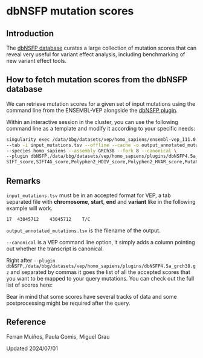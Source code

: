 
# dbNSFP mutation scores

## Introduction

The [dbNSFP database](https://sites.google.com/site/jpopgen/dbNSFP) curates a large collection of mutation
scores that can reveal very useful for variant effect analysis, including benchmarking of new variant effect tools.

## How to fetch mutation scores from the dbNSFP database

We can retrieve mutation scores for a given set of input mutations using the command line from the ENSEMBL-VEP
alongside the [dbNSFP plugin](https://www.ensembl.org/info/docs/tools/vep/script/vep_plugins.html#dbnsfp).

Within an interactive session in the cluster, you can use the following command line as a
template and modify it according to your specific needs:

```sh
singularity exec /data/bbg/datasets/vep/homo_sapiens/ensembl-vep_111.0.sif vep --dir /data/bbg/datasets/vep/ \
--tab -i input_mutations.tsv --offline --cache -o output_annotated_mutations.tsv \
--species homo_sapiens --assembly GRCh38 --fork 8 --canonical \
--plugin dbNSFP,/data/bbg/datasets/vep/homo_sapiens/plugins/dbNSFP4.5a_grch38.gz,\
SIFT_score,SIFT4G_score,Polyphen2_HDIV_score,Polyphen2_HVAR_score,MutationAssessor_score,FATHMM_score,MetaLR_score,MetaRNN_score,CADD_raw,VEST4_score,PROVEAN_score,REVEL_score,ESM1b_score,EVE_score,AlphaMissense_score,phyloP100way_vertebrate,phyloP470way_mammalian,phyloP17way_primate
```

## Remarks

`input_mutations.tsv` must be in an accepted format for VEP, a tab separated file with **chromosome**, **start**,
**end** and **variant** like in the following example will work.

```tsv
17  43045712    43045712    T/C
```

`output_annotated_mutations.tsv` is the filename of the output.

`--canonical` is a VEP command line option, it simply adds a column pointing out whether the transcript is canonical.

Right after `--plugin dbNSFP,/data/bbg/datasets/vep/homo_sapiens/plugins/dbNSFP4.5a_grch38.gz` and separated by commas
it goes the list of all the accepted scores that you want to be mapped to your query mutations.
You can check out the full list of scores here:

Bear in mind that some scores have several tracks of data and some postprocessing might be required after the query.

## Reference

Ferran Muiños,
Paula Gomis,
Miguel Grau

Updated 2024/07/01
